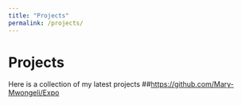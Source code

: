 ```yaml
---
title: "Projects"
permalink: /projects/
---
```

# Projects
Here is a collection of my latest projects
##https://github.com/Mary-Mwongeli/Expo
